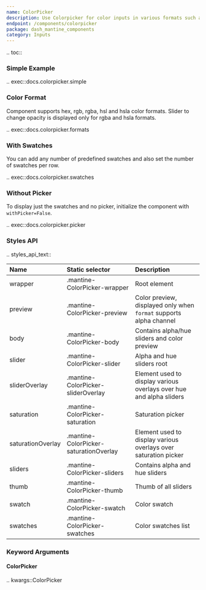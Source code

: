 ```yaml
---
name: ColorPicker
description: Use Colorpicker for color inputs in various formats such as hex, rgb, hsl etc.
endpoint: /components/colorpicker
package: dash_mantine_components
category: Inputs
---
```


.. toc::

### Simple Example

.. exec::docs.colorpicker.simple

### Color Format

Component supports hex, rgb, rgba, hsl and hsla color formats. Slider to change opacity is displayed only for rgba
and hsla formats.

.. exec::docs.colorpicker.formats

### With Swatches

You can add any number of predefined swatches and also set the number of swatches per row.

.. exec::docs.colorpicker.swatches

### Without Picker

To display just the swatches and no picker, initialize the component with `withPicker=False`.

.. exec::docs.colorpicker.picker

### Styles API

.. styles_api_text::

| Name              | Static selector                        | Description                                                         |
|:------------------|:---------------------------------------|:--------------------------------------------------------------------|
| wrapper           | .mantine-ColorPicker-wrapper           | Root element                                                        |
| preview           | .mantine-ColorPicker-preview           | Color preview, displayed only when `format` supports alpha channel  |
| body              | .mantine-ColorPicker-body              | Contains alpha/hue sliders and color preview                        |
| slider            | .mantine-ColorPicker-slider            | Alpha and hue sliders root                                          |
| sliderOverlay     | .mantine-ColorPicker-sliderOverlay     | Element used to display various overlays over hue and alpha sliders |
| saturation        | .mantine-ColorPicker-saturation        | Saturation picker                                                   |
| saturationOverlay | .mantine-ColorPicker-saturationOverlay | Element used to display various overlays over saturation picker     |
| sliders           | .mantine-ColorPicker-sliders           | Contains alpha and hue sliders                                      |
| thumb             | .mantine-ColorPicker-thumb             | Thumb of all sliders                                                |
| swatch            | .mantine-ColorPicker-swatch            | Color swatch                                                        |
| swatches          | .mantine-ColorPicker-swatches          | Color swatches list                                                 |

### Keyword Arguments

#### ColorPicker

.. kwargs::ColorPicker
